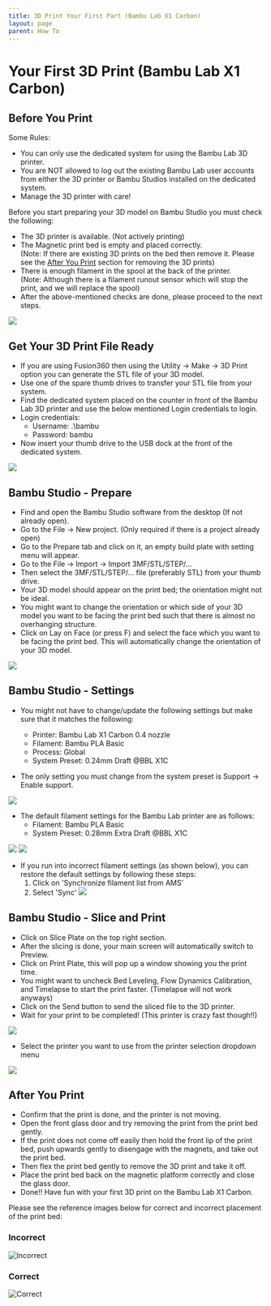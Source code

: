 ```yaml
---
title: 3D Print Your First Part (Bambu Lab X1 Carbon)
layout: page
parent: How To
---
```


# Your First 3D Print (Bambu Lab X1 Carbon)

## Before You Print

Some Rules:
- You can only use the dedicated system for using the Bambu Lab 3D printer.
- You are NOT allowed to log out the existing Bambu Lab user accounts from either the 3D printer or Bambu Studios installed on the dedicated system.
- Manage the 3D printer with care!

Before you start preparing your 3D model on Bambu Studio you must check the following:
  - The 3D printer is available. (Not actively printing)
  - The Magnetic print bed is empty and placed correctly. <br />
  (Note: If there are existing 3D prints on the bed then remove it. Please see the [After You Print](#after-you-print) section for removing the 3D prints)
  - There is enough filament in the spool at the back of the printer. <br />
  (Note: Although there is a filament runout sensor which will stop the print, and we will replace the spool)
- After the above-mentioned checks are done, please proceed to the next steps.

![](/assets/images/Bambu_lab/Bambu_lab_x1_carbon.png)

## Get Your 3D Print File Ready

- If you are using Fusion360 then using the Utility -> Make -> 3D Print option you can generate the STL file of your 3D model.
- Use one of the spare thumb drives to transfer your STL file from your system.
- Find the dedicated system placed on the counter in front of the Bambu Lab 3D printer and use the below mentioned Login credentials to login.
- Login credentials: 
  - Username: .\bambu 
  - Password: bambu
- Now insert your thumb drive to the USB dock at the front of the dedicated system.

![](/assets/images/Bambu_lab/Dedicated_system.png)

## Bambu Studio - Prepare

- Find and open the Bambu Studio software from the desktop (If not already open).
- Go to the File -> New project. (Only required if there is a project already open)
- Go to the Prepare tab and click on it, an empty build plate with setting menu will appear. 
- Go to the File -> Import -> Import 3MF/STL/STEP/...
- Then select the 3MF/STL/STEP/... file (preferably STL) from your thumb drive.
- Your 3D model should appear on the print bed; the orientation might not be ideal.
- You might want to change the orientation or which side of your 3D model you want to be facing the print bed such that there is almost no overhanging structure.
- Click on Lay on Face (or press F) and select the face which you want to be facing the print bed. This will automatically change the orientation of your 3D model.

![](/assets/images/Bambu_lab/Bambu_Studios_Tutorial-Prepare.gif)

## Bambu Studio - Settings

- You might not have to change/update the following settings but make sure that it matches the following:

  - Printer: Bambu Lab X1 Carbon 0.4 nozzle
  - Filament: Bambu PLA Basic
  - Process: Global
  - System Preset: 0.24mm Draft @BBL X1C

- The only setting you must change from the system preset is Support -> Enable support.

![](/assets/images/Bambu_lab/Bambu_Studios_Tutorial-Settings.gif)

- The default filament settings for the Bambu Lab printer are as follows:
  - Filament: Bambu PLA Basic 
  - System Preset: 0.28mm Extra Draft @BBL X1C
  
![](images/Bambu_Filament_Default.svg)
![](assets/images/Bambu_lab/Bambu_Filament_Default02.svg)

- If you run into incorrect filament settings (as shown below), you can restore the default settings by following these steps:
  1. Click on 'Synchronize filament list from AMS'
  2. Select 'Sync'
![](assets/images/Bambu_lab/Bambu_reset_filament.svg)   

## Bambu Studio - Slice and Print

- Click on Slice Plate on the top right section.
- After the slicing is done, your main screen will automatically switch to Preview.
- Click on Print Plate, this will pop up a window showing you the print time.
- You might want to uncheck Bed Leveling, Flow Dynamics Calibration, and Timelapse to start the print faster. (Timelapse will not work anyways)
- Click on the Send button to send the sliced file to the 3D printer.
- Wait for your print to be completed! (This printer is crazy fast though!!)

![](/assets/images/Bambu_lab/Bambu_Studios_Tutorial-Slice&print.gif) 

- Select the printer you want to use from the printer selection dropdown menu

![](/assets/images/Bambu_lab/Bambu_Printer_Selection.gif) 

## After You Print

- Confirm that the print is done, and the printer is not moving.
- Open the front glass door and try removing the print from the print bed gently.
- If the print does not come off easily then hold the front lip of the print bed, push upwards gently to disengage with the magnets, and take out the print bed.
- Then flex the print bed gently to remove the 3D print and take it off.
- Place the print bed back on the magnetic platform correctly and close the glass door.
- Done!! Have fun with your first 3D print on the Bambu Lab X1 Carbon.

Please see the reference images below for correct and incorrect placement of the print bed:

### Incorrect

![Incorrect](/assets/images/Bambu_lab/Incorrect_bed_placement.png) 

### Correct

![Correct](/assets/images/Bambu_lab/correct_bed_placement.png) 

